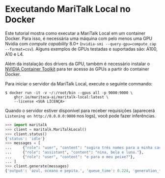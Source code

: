 # Executando MariTalk Local no Docker

Este tutorial mostra como executar a MariTalk Local em um container Docker. Para isso, é necessária uma máquina com pelo menos uma GPU Nvidia com *compute capability* 8.0+ (`nvidia-smi --query-gpu=compute_cap --format=csv`). Alguns exemplos de GPUs testadas e suportadas são: A100, A10 e L4.

Além da instalação dos drivers da GPU, também é necessário instalar o [NVIDIA Container Toolkit](https://docs.nvidia.com/datacenter/cloud-native/container-toolkit/latest/install-guide.html) para ter acesso às GPUs a partir do container Docker.

Para iniciar o servidor da MariTalk Local, execute o seguinte commando:

```console
$ docker run -it -v ~/:/root/bin --gpus all -p 9000:9000 \
    ghcr.io/maritaca-ai/maritalk-local:latest \
    --license <SUA LICENÇA>
```

Quando o servidor estiver disponível para receber requisições (aparecerá `Listening on http://0.0.0.0:9000` nos logs), você pode fazer inferências.

```python
>>> import maritalk
>>> client = maritalk.MariTalkLocal()
>>> client.status()
{'status': 'idle'}
>>> messages = [
...     {"role": "user", "content": "sugira três nomes para a minha cachorra"},
...     {"role": "assistant", "content": "nina, bela e luna."},
...     {"role": "user", "content": "e para o meu peixe?"},
... ]
>>> client.generate(messages)
{'output': 'azul, oceano e pepita.', 'queue_time': 0.224, 'generation_time': 0.407}
```
